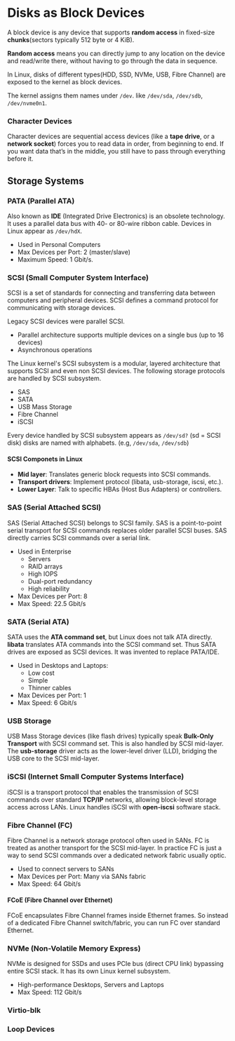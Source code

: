 # Disks as Block Devices

A block device is any device that supports **random access** in fixed-size **chunks**(sectors typically 512 byte or 4 KiB).

**Random access** means you can directly jump to any location on the device and read/write there, without having to go through the data in sequence.

In Linux, disks of different types(HDD, SSD, NVMe, USB, Fibre Channel) are exposed to the kernel as block devices.

The kernel assigns them names under `/dev`. like `/dev/sda`, `/dev/sdb`, `/dev/nvme0n1`.

### Character Devices
Character devices are sequential access devices (like a **tape drive**, or a **network socket**) forces you to read data in order, from beginning to end. If you want data that’s in the middle, you still have to pass through everything before it.

## Storage Systems

### PATA (Parallel ATA)

Also known as **IDE** (Integrated Drive Electronics) is an obsolete technology. It uses a parallel data bus with 40- or 80-wire ribbon cable. Devices in Linux appear as `/dev/hdX`.

* Used in Personal Computers
* Max Devices per Port: 2 (master/slave)
* Maximum Speed: 1 Gbit/s.

### SCSI (Small Computer System Interface)

SCSI is a set of standards for connecting and transferring data between computers and peripheral devices. SCSI defines a command protocol for communicating with storage devices.

Legacy SCSI devices were parallel SCSI.

* Parallel architecture supports multiple devices on a single bus (up to 16 devices)
* Asynchronous operations

The Linux kernel's SCSI subsystem is a modular, layered architecture that supports SCSI and even non SCSI devices. The following storage protocols are handled by SCSI subsystem.

* SAS
* SATA
* USB Mass Storage
* Fibre Channel
* iSCSI
  
Every device handled by SCSI subsystem appears as `/dev/sd?` (sd = SCSI disk) disks are named with alphabets. (e.g, `/dev/sda`, `/dev/sdb`)

#### SCSI Componets in Linux

* **Mid layer**: Translates generic block requests into SCSI commands.
* **Transport drivers**: Implement protocol (libata, usb-storage, iscsi, etc.).
* **Lower Layer**: Talk to specific HBAs (Host Bus Adapters) or controllers.

### SAS (Serial Attached SCSI)

SAS (Serial Attached SCSI) belongs to SCSI family. SAS is a point-to-point serial transport for SCSI commands replaces older parallel SCSI buses. SAS directly carries SCSI commands over a serial link.

* Used in Enterprise
  - Servers
  - RAID arrays
  - High IOPS
  - Dual-port redundancy
  - High reliability
* Max Devices per Port: 8
* Max Speed: 22.5 Gbit/s

### SATA (Serial ATA)

SATA uses the **ATA command set**, but Linux does not talk ATA directly. **libata** translates ATA commands into the SCSI command set. Thus SATA drives are exposed as SCSI devices. It was invented to replace PATA/IDE.

* Used in Desktops and Laptops:
  - Low cost
  - Simple
  - Thinner cables
* Max Devices per Port: 1
* Max Speed: 6 Gbit/s

### USB Storage

USB Mass Storage devices (like flash drives) typically speak **Bulk-Only Transport** with SCSI command set. This is also handled by SCSI mid-layer. The **usb-storage** driver acts as the lower-level driver (LLD), bridging the USB core to the SCSI mid-layer.

### iSCSI (Internet Small Computer Systems Interface)
iSCSI is a transport protocol that enables the transmission of SCSI commands over standard **TCP/IP** networks, allowing block-level storage access across LANs. Linux handles iSCSI with **open-iscsi** software stack.

### Fibre Channel (FC)

Fibre Channel is a network storage protocol often used in SANs. FC is treated as another transport for the SCSI mid-layer. In practice FC is just a way to send SCSI commands over a dedicated network fabric usually optic.

* Used to connect servers to SANs
* Max Devices per Port: Many via SANs fabric
* Max Speed: 64 Gbit/s

#### FCoE (Fibre Channel over Ethernet)

FCoE encapsulates Fibre Channel frames inside Ethernet frames. So instead of a dedicated Fibre Channel switch/fabric, you can run FC over standard Ethernet.

### NVMe (Non-Volatile Memory Express)

NVMe is designed for SSDs and uses PCIe bus (direct CPU link) bypassing entire SCSI stack. It has its own Linux kernel subsystem.

* High-performance Desktops, Servers and Laptops
* Max Speed: 112 Gbit/s

### Virtio-blk

### Loop Devices

